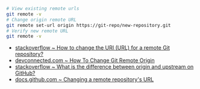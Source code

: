 ```bash
# View existing remote urls
git remote -v
# Change origin remote URL
git remote set-url origin https://git-repo/new-repository.git
# Verify new remote URL
git remote -v
```
- [stackoverflow ~ How to change the URI (URL) for a remote Git repository?](https://stackoverflow.com/a/19298943)
- [devconnected.com ~ How To Change Git Remote Origin](https://devconnected.com/how-to-change-git-remote-origin/)
- [stackoverflow ~ What is the difference between origin and upstream on GitHub?](https://stackoverflow.com/a/9257901)
- [docs.github.com ~ Changing a remote repository's URL](https://docs.github.com/en/get-started/getting-started-with-git/managing-remote-repositories#changing-a-remote-repositorys-url)
